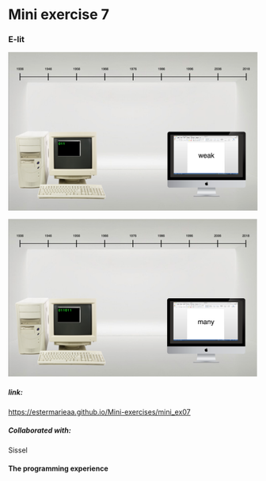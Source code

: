 # Mini exercise 7

### E-lit


![alt text](p1.png "While you been waiting")

![alt text](p2.png "While you been waiting")

##### link:
https://estermarieaa.github.io/Mini-exercises/mini_ex07

##### Collaborated with: 
Sissel 

#### The programming experience

